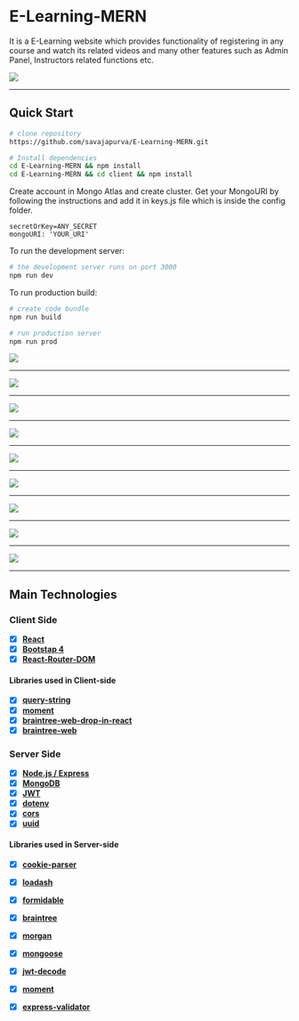 # E-Learning-MERN
It is a E-Learning website which provides functionality of registering in any course and watch its related videos and many other features such as Admin Panel, Instructors related functions etc. 

<img src="img/React App.png">

---

## Quick Start

```bash
# clone repository
https://github.com/savajapurva/E-Learning-MERN.git

# Install dependencies
cd E-Learning-MERN && npm install
cd E-Learning-MERN && cd client && npm install

```
Create account in Mongo Atlas and create cluster. Get your MongoURI by following the instructions and add it in keys.js file which is inside the config folder. 

```
secretOrKey=ANY_SECRET
mongoURI: 'YOUR_URI'

```

To run the development server:

```bash
# the development server runs on port 3000
npm run dev
```

To run production build:

```bash
# create code bundle
npm run build

# run production server
npm run prod
```


<img src="img/React App (1).png">

---

<img src="img/React App (4).png">

---

<img src="img/React App (3).png">

---

<img src="img/React App (6).png">

---

<img src="img/React App (8).png">

---

<img src="img/React App (9).png">

---

<img src="img/React App (11).png">

---

<img src="img/React App (10).png">

---

<img src="img/Welcome - Braintree Gateway.png">

---

## Main Technologies

### Client Side

- [x] **[React](https://github.com/facebook/react)**
- [x] **[Bootstap 4](https://github.com/twbs/bootstrap/tree/v4-dev)**
- [x] **[React-Router-DOM](https://github.com/ReactTraining/react-router/tree/master/packages/react-router-dom)**

#### Libraries used in Client-side

- [x] **[query-string](https://github.com/sindresorhus/query-string)**
- [x] **[moment](https://github.com/headzoo/react-moment)**
- [x] **[braintree-web-drop-in-react](https://github.com/braintree/braintree-web)**
- [x] **[braintree-web](https://github.com/braintree/braintree-web)**

### Server Side

- [x] **[Node.js / Express](https://github.com/expressjs/express)**
- [x] **[MongoDB](https://github.com/mongodb/mongo)**
- [x] **[JWT](https://github.com/auth0/node-jsonwebtoken)**
- [x] **[dotenv](https://github.com/motdotla/dotenv)**
- [x] **[cors](https://github.com/expressjs/cors)**
- [x] **[uuid](https://github.com/kelektiv/node-uuid)**

#### Libraries used in Server-side

- [x] **[cookie-parser](https://github.com/expressjs/cookie-parser)**
- [x] **[loadash](https://github.com/lodash/lodash)**
- [x] **[formidable](https://github.com/node-formidable/node-formidable)**
- [x] **[braintree](https://github.com/braintree)**
- [x] **[morgan](https://github.com/expressjs/morgan)**
- [x] **[mongoose](http://mongoosejs.com/)**
- [x] **[jwt-decode](https://github.com/auth0/jwt-decode)**
- [x] **[moment](https://momentjs.com/)**
- [x] **[express-validator](https://github.com/express-validator/express-validator)**

